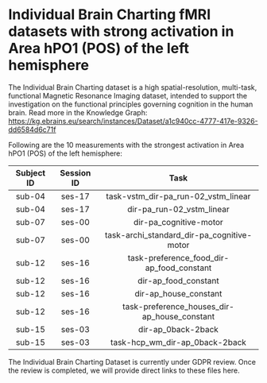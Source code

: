 # Individual Brain Charting fMRI datasets with strong activation in Area hPO1 (POS) of the left hemisphere

The Individual Brain Charting dataset is a high spatial-resolution, multi-task, functional Magnetic Resonance Imaging dataset, intended to support the investigation on the functional principles governing cognition in the human brain.
Read more in the Knowledge Graph: https://kg.ebrains.eu/search/instances/Dataset/a1c940cc-4777-417e-9326-dd6584d6c71f

Following are the 10 measurements with the strongest activation in Area hPO1 (POS) of the left hemisphere:

| Subject ID | Session ID | Task |
| :-: | :-: | :-: |
| sub-04 | ses-17 | task-vstm_dir-pa_run-02_vstm_linear|
| sub-04 | ses-17 | dir-pa_run-02_vstm_linear|
| sub-07 | ses-00 | dir-pa_cognitive-motor|
| sub-07 | ses-00 | task-archi_standard_dir-pa_cognitive-motor|
| sub-12 | ses-16 | task-preference_food_dir-ap_food_constant|
| sub-12 | ses-16 | dir-ap_food_constant|
| sub-12 | ses-16 | dir-ap_house_constant|
| sub-12 | ses-16 | task-preference_houses_dir-ap_house_constant|
| sub-15 | ses-03 | dir-ap_0back-2back|
| sub-15 | ses-03 | task-hcp_wm_dir-ap_0back-2back|


The Individual Brain Charting Dataset is currently under GDPR review. Once the review is completed, we will provide direct links to these files here.
